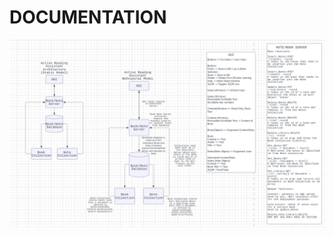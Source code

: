 # DOCUMENTATION
![alt text](https://github.com/Aotae/422-projects/blob/main/ARAprototype/Documentation/ARAArchitecture.PNG)
